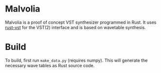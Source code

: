 # Malvolia

Malvolia is a proof of concept VST synthesizer programmed
in Rust. It uses [rust-vst](https://github.com/rust-dsp/rust-vst)
for the VST(2) interface and is based on wavetable synthesis.

# Build

To build, first run `make_data.py` (requires numpy).  This
will generate the necessary wave tables as Rust source
code.
